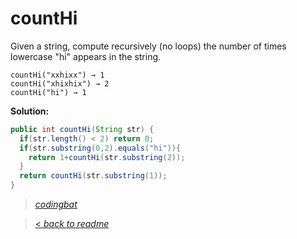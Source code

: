 # countHi

Given a string, compute recursively (no loops) the number of times lowercase "hi" appears in the string.

```
countHi("xxhixx") → 1
countHi("xhixhix") → 2
countHi("hi") → 1
```

**Solution:**

```java
public int countHi(String str) {
  if(str.length() < 2) return 0;
  if(str.substring(0,2).equals("hi")){
    return 1+countHi(str.substring(2));
  }
  return countHi(str.substring(1));
}
```

> _[codingbat](https://codingbat.com/prob/p184029)_

> [< _back to readme_](/README.md)